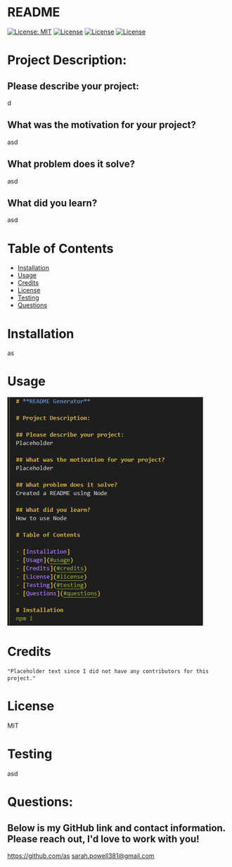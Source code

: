 
  # **README**
  [![License: MIT](https://img.shields.io/badge/License-MIT-yellow.svg)](https://opensource.org/licenses/MIT)
  [![License](https://img.shields.io/badge/License-Apache_2.0-blue.svg)](https://opensource.org/licenses/Apache-2.0)
  [![License](https://img.shields.io/badge/License-Boost_1.0-lightblue.svg)](https://www.boost.org/LICENSE_1_0.txt)
  [![License](https://img.shields.io/badge/License-BSD_3--Clause-blue.svg)](https://opensource.org/licenses/BSD-3-Clause)



  # Project Description:

  ## Please describe your project: 
  d

  ## What was the motivation for your project? 
  asd

  ## What problem does it solve? 
  asd

  ## What did you learn?
  asd

  # Table of Contents

  - [Installation](#installation)
  - [Usage](#usage)
  - [Credits](#credits)
  - [License](#license)
  - [Testing](#testing)
  - [Questions](#questions)

  # Installation
  as

  # Usage

  ![image text](/images/screenshot.png)
  
  # Credits
    "Placeholder text since I did not have any contributors for this project."

  # License
  MIT

  # Testing
  asd

  # Questions:
  ## Below is my GitHub link and contact information. Please reach out, I'd love to work with you! 
  https://github.com/as
  sarah.powell381@gmail.com

